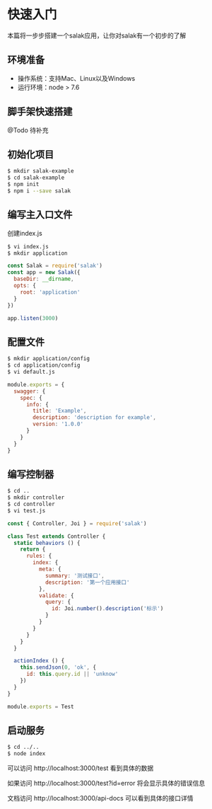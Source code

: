 # 快速入门

本篇将一步步搭建一个salak应用，让你对salak有一个初步的了解

## 环境准备

- 操作系统：支持Mac、Linux以及Windows
- 运行环境：node > 7.6

## 脚手架快速搭建

@Todo 待补充

## 初始化项目

```sh
$ mkdir salak-example
$ cd salak-example
$ npm init
$ npm i --save salak
```

## 编写主入口文件

创建index.js

```sh
$ vi index.js
$ mkdir application
```

```javascript
const Salak = require('salak')
const app = new Salak({
  baseDir: __dirname,
  opts: {
    root: 'application'
  }
})

app.listen(3000)
```

## 配置文件

```sh
$ mkdir application/config
$ cd application/config
$ vi default.js
```

```javascript
module.exports = {
  swagger: {
    spec: {
      info: {
        title: 'Example',
        description: 'description for example',
        version: '1.0.0'
      }
    }
  }
}
```

## 编写控制器

```sh
$ cd ..
$ mkdir controller
$ cd controller
$ vi test.js
```

```javascript
const { Controller, Joi } = require('salak')

class Test extends Controller {
  static behaviors () {
    return {
      rules: {
        index: {
          meta: {
            summary: '测试接口',
            description: '第一个应用接口'
          },
          validate: {
            query: {
              id: Joi.number().description('标示')
            }
          }
        }
      }
    }
  }

  actionIndex () {
    this.sendJson(0, 'ok', {
      id: this.query.id || 'unknow'
    })
  }
}

module.exports = Test
```

## 启动服务

```sh
$ cd ../..
$ node index
```

可以访问 http://localhost:3000/test 看到具体的数据

如果访问 http://localhost:3000/test?id=error 将会显示具体的错误信息

文档访问 http://localhost:3000/api-docs 可以看到具体的接口详情
